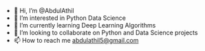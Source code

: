 - 👋 Hi, I’m @AbdulAthil
- 👀 I’m interested in Python Data Science
- 🌱 I’m currently learning Deep Learning Algorithms
- 💞️ I’m looking to collaborate on Python and Data Science projects
- 📫 How to reach me abdulathil5@gmail.com

<!---
AbdulAthil/AbdulAthil is a ✨ special ✨ repository because its `README.md` (this file) appears on your GitHub profile.
You can click the Preview link to take a look at your changes.
--->
